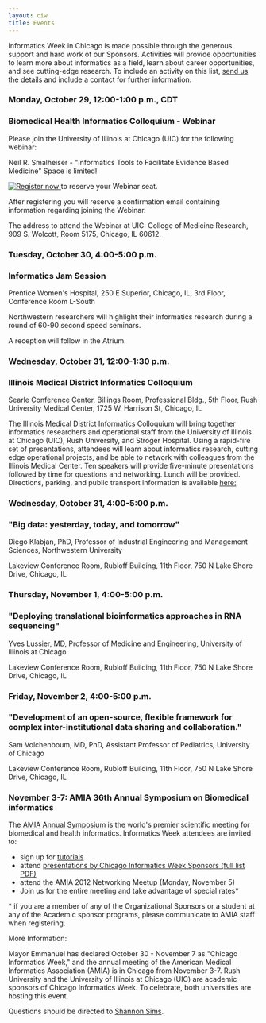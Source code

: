 ```yaml
---
layout: ciw
title: Events
---
```


Informatics Week in Chicago is made possible through the generous support and hard work of our Sponsors.  Activities will provide opportunities to learn more about informatics as a field, learn about career opportunities, and see cutting-edge research.  To include an activity on this list, [send us the details](mailto:informatics-webmaster@nubic.northwestern.edu) and include a contact for further information.


### Monday, October 29, 12:00-1:00 p.m., CDT
### Biomedical Health Informatics Colloquium - Webinar

Please join the University of Illinois at Chicago (UIC) for the following webinar:

Neil R. Smalheiser - "Informatics Tools to Facilitate Evidence Based Medicine"
Space is limited!

[ ![Register now](http://img.gotomeeting.com/g2mimages/webinar/themes/basic/button_registerNow.gif) ](https://www1.gotomeeting.com/register/949781681) to reserve your Webinar seat.


After registering you will reserve a confirmation email containing information regarding joining the Webinar.

The address to attend the Webinar at UIC:  College of Medicine Research, 909 S. Wolcott, Room 5175, Chicago, IL 60612.

### Tuesday, October 30, 4:00-5:00 p.m.
### Informatics Jam Session

Prentice Women's Hospital, 250 E Superior, Chicago, IL, 3rd Floor, Conference Room L-South

Northwestern researchers will highlight their informatics research during a round of 60-90 second speed seminars.

A reception will follow in the Atrium.

### Wednesday, October 31, 12:00-1:30 p.m.
### Illinois Medical District Informatics Colloquium

Searle Conference Center, Billings Room, Professional Bldg., 5th Floor, Rush University Medical Center, 1725 W. Harrison St, Chicago, IL

The Illinois Medical District Informatics Colloquium will bring together informatics researchers and operational staff from the University of Illinois at Chicago (UIC), Rush University, and Stroger Hospital.  Using a rapid-fire set of presentations, attendees will learn about informatics research, cutting edge operational projects, and be able to network with colleagues from the Illinois Medical Center.  Ten speakers will provide five-minute presentations followed by time for questions and networking. Lunch will be provided.
Directions, parking, and public transport information is available [here:](http://www.rush.edu/rumc/page-1239655985905.html)

### Wednesday, October 31, 4:00-5:00 p.m.
### "Big data: yesterday, today, and tomorrow"

Diego Klabjan, PhD, Professor of Industrial Engineering and Management Sciences, Northwestern University

Lakeview Conference Room, Rubloff Building, 11th Floor, 750 N Lake Shore Drive, Chicago, IL

### Thursday, November 1, 4:00-5:00 p.m.
### "Deploying translational bioinformatics approaches in RNA sequencing"

Yves Lussier, MD, Professor of Medicine and Engineering, University of Illinois at Chicago

Lakeview Conference Room, Rubloff Building, 11th Floor, 750 N Lake Shore Drive, Chicago, IL

### Friday, November 2, 4:00-5:00 p.m.
### "Development of an open-source, flexible framework for complex inter-institutional data sharing and collaboration."

Sam Volchenboum, MD, PhD, Assistant Professor of Pediatrics, University of Chicago

Lakeview Conference Room, Rubloff Building, 11th Floor, 750 N Lake Shore Drive, Chicago, IL

### November 3-7: AMIA 36th Annual Symposium on Biomedical informatics

The [AMIA Annual Symposium](http://www.amia.org/amia2012) is the world's premier scientific meeting for biomedical and health informatics.  Informatics Week attendees are invited to:

*	sign up for [tutorials](http://www.amia.org/amia2012/tutorials)
* attend [presentations by Chicago Informatics Week Sponsors (full list PDF)](./chicago-talks-2.pdf)
*	attend the AMIA 2012 Networking Meetup (Monday, November 5)
*	Join us for the entire meeting and take advantage of special rates*

\* if you are a member of any of the Organizational Sponsors or a student at any of the Academic sponsor programs, please communicate to AMIA staff when registering.

More Information:

Mayor Emmanuel has declared October 30 - November 7 as "Chicago Informatics Week," and the annual meeting of the American Medical Informatics Association (AMIA) is in Chicago from November 3-7.  Rush University and the University of Illinois at Chicago (UIC) are academic sponsors of Chicago Informatics Week.  To celebrate, both universities are hosting this event.

Questions should be directed to [Shannon Sims](mailto:shannon_sims@rush.edu).